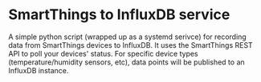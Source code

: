 # SmartThings to InfluxDB service

A simple python script (wrapped up as a systemd serivce) for recording data from SmartThings devices to InfluxDB.
It uses the SmartThings REST API to poll your devices' status. For specific device types (temperature/humidity sensors, etc),
data points will be published to an InfluxDB instance.

